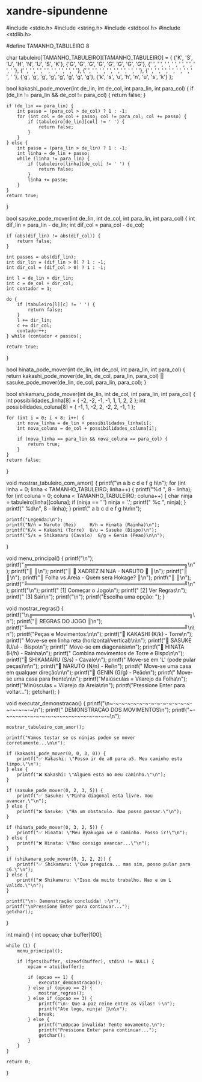 # xandre-sipundenne
#include <stdio.h>
#include <string.h>
#include <stdbool.h>
#include <stdlib.h>

#define TAMANHO_TABULEIRO 8

char tabuleiro[TAMANHO_TABULEIRO][TAMANHO_TABULEIRO] = {
    {'K', 'S', 'U', 'H', 'N', 'U', 'S', 'K'},
    {'G', 'G', 'G', 'G', 'G', 'G', 'G', 'G'},
    {' ', ' ', ' ', ' ', ' ', ' ', ' ', ' '},
    {' ', ' ', ' ', ' ', ' ', ' ', ' ', ' '},
    {' ', ' ', ' ', ' ', ' ', ' ', ' ', ' '},
    {' ', ' ', ' ', ' ', ' ', ' ', ' ', ' '},
    {'g', 'g', 'g', 'g', 'g', 'g', 'g', 'g'},
    {'k', 's', 'u', 'h', 'n', 'u', 's', 'k'}
};

bool kakashi_pode_mover(int de_lin, int de_col, int para_lin, int para_col) {
    if (de_lin != para_lin && de_col != para_col) {
        return false;
    }

    if (de_lin == para_lin) {
        int passo = (para_col > de_col) ? 1 : -1;
        for (int col = de_col + passo; col != para_col; col += passo) {
            if (tabuleiro[de_lin][col] != ' ') {
                return false;
            }
        }
    } else {
        int passo = (para_lin > de_lin) ? 1 : -1;
        int linha = de_lin + passo;
        while (linha != para_lin) {
            if (tabuleiro[linha][de_col] != ' ') {
                return false;
            }
            linha += passo;
        }
    }
    return true;
}

bool sasuke_pode_mover(int de_lin, int de_col, int para_lin, int para_col) {
    int dif_lin = para_lin - de_lin;
    int dif_col = para_col - de_col;

    if (abs(dif_lin) != abs(dif_col)) {
        return false;
    }

    int passos = abs(dif_lin);
    int dir_lin = (dif_lin > 0) ? 1 : -1;
    int dir_col = (dif_col > 0) ? 1 : -1;

    int l = de_lin + dir_lin;
    int c = de_col + dir_col;
    int contador = 1;

    do {
        if (tabuleiro[l][c] != ' ') {
            return false;
        }
        l += dir_lin;
        c += dir_col;
        contador++;
    } while (contador < passos);

    return true;
}

bool hinata_pode_mover(int de_lin, int de_col, int para_lin, int para_col) {
    return kakashi_pode_mover(de_lin, de_col, para_lin, para_col) ||
           sasuke_pode_mover(de_lin, de_col, para_lin, para_col);
}

bool shikamaru_pode_mover(int de_lin, int de_col, int para_lin, int para_col) {
    int possibilidades_linha[8] = { -2, -2, -1, -1,  1,  1,  2,  2 };
    int possibilidades_coluna[8] = { -1,  1, -2,  2, -2,  2, -1,  1 };

    for (int i = 0; i < 8; i++) {
        int nova_linha = de_lin + possibilidades_linha[i];
        int nova_coluna = de_col + possibilidades_coluna[i];

        if (nova_linha == para_lin && nova_coluna == para_col) {
            return true;
        }
    }
    return false;
}

void mostrar_tabuleiro_com_amor() {
    printf("\n   a   b   c   d   e   f   g   h\n");
    for (int linha = 0; linha < TAMANHO_TABULEIRO; linha++) {
        printf("%d ", 8 - linha);
        for (int coluna = 0; coluna < TAMANHO_TABULEIRO; coluna++) {
            char ninja = tabuleiro[linha][coluna];
            if (ninja == ' ') ninja = '.';
            printf(" %c ", ninja);
        }
        printf(" %d\n", 8 - linha);
    }
    printf("   a   b   c   d   e   f   g   h\n\n");
    
    printf("Legenda:\n");
    printf("N/n = Naruto (Rei)     H/h = Hinata (Rainha)\n");
    printf("K/k = Kakashi (Torre)  U/u = Sasuke (Bispo)\n");
    printf("S/s = Shikamaru (Cavalo)  G/g = Genin (Peao)\n\n");
}

void menu_principal() {
    printf("\n");
    printf("╔══════════════════════════════════════════╗\n");
    printf("║                                          ║\n");
    printf("║     🍥  XADREZ NINJA - NARUTO  🍥        ║\n");
    printf("║                                          ║\n");
    printf("║   Folha vs Areia - Quem sera Hokage?    ║\n");
    printf("║                                          ║\n");
    printf("╚══════════════════════════════════════════╝\n");
    printf("\n");
    printf("   [1] Começar o Jogo\n");
    printf("   [2] Ver Regras\n");
    printf("   [3] Sair\n");
    printf("\n");
    printf("Escolha uma opção: ");
}

void mostrar_regras() {
    printf("\n╔══════════════════════════════════════════╗\n");
    printf("║           REGRAS DO JOGO                 ║\n");
    printf("╚══════════════════════════════════════════╝\n\n");
    printf("Peças e Movimentos:\n\n");
    printf("🔸 KAKASHI (K/k) - Torre\n");
    printf("   Move-se em linha reta (horizontal/vertical)\n\n");
    printf("🔸 SASUKE (U/u) - Bispo\n");
    printf("   Move-se em diagonais\n\n");
    printf("🔸 HINATA (H/h) - Rainha\n");
    printf("   Combina movimentos de Torre e Bispo\n\n");
    printf("🔸 SHIKAMARU (S/s) - Cavalo\n");
    printf("   Move-se em 'L' (pode pular peças)\n\n");
    printf("🔸 NARUTO (N/n) - Rei\n");
    printf("   Move-se uma casa em qualquer direção\n\n");
    printf("🔸 GENIN (G/g) - Peão\n");
    printf("   Move-se uma casa para frente\n\n");
    printf("Maiúsculas = Vilarejo da Folha\n");
    printf("Minúsculas = Vilarejo da Areia\n\n");
    printf("Pressione Enter para voltar...");
    getchar();
}

void executar_demonstracao() {
    printf("\n~-~-~-~-~-~-~-~-~-~-~-~-~-~-~-~-~-~-~\n");
    printf("   DEMONSTRAÇÃO DOS MOVIMENTOS\n");
    printf("~-~-~-~-~-~-~-~-~-~-~-~-~-~-~-~-~-~-~\n");

    mostrar_tabuleiro_com_amor();

    printf("Vamos testar se os ninjas podem se mover corretamente...\n\n");

    if (kakashi_pode_mover(0, 0, 3, 0)) {
        printf("✅ Kakashi: \"Posso ir de a8 para a5. Meu caminho esta limpo.\"\n");
    } else {
        printf("❌ Kakashi: \"Alguem esta no meu caminho.\"\n");
    }

    if (sasuke_pode_mover(0, 2, 3, 5)) {
        printf("✅ Sasuke: \"Minha diagonal esta livre. Vou avancar.\"\n");
    } else {
        printf("❌ Sasuke: \"Ha um obstaculo. Nao posso passar.\"\n");
    }

    if (hinata_pode_mover(0, 3, 2, 5)) {
        printf("✅ Hinata: \"Meu Byakugan ve o caminho. Posso ir!\"\n");
    } else {
        printf("❌ Hinata: \"Nao consigo avancar...\"\n");
    }

    if (shikamaru_pode_mover(0, 1, 2, 2)) {
        printf("✅ Shikamaru: \"Que preguica... mas sim, posso pular para c6.\"\n");
    } else {
        printf("❌ Shikamaru: \"Isso da muito trabalho. Nao e um L valido.\"\n");
    }

    printf("\n✨ Demonstração concluída! ✨\n");
    printf("\nPressione Enter para continuar...");
    getchar();
}

int main() {
    int opcao;
    char buffer[100];

    while (1) {
        menu_principal();
        
        if (fgets(buffer, sizeof(buffer), stdin) != NULL) {
            opcao = atoi(buffer);
            
            if (opcao == 1) {
                executar_demonstracao();
            } else if (opcao == 2) {
                mostrar_regras();
            } else if (opcao == 3) {
                printf("\n✨ Que a paz reine entre as vilas! ✨\n");
                printf("Ate logo, ninja! 🍥\n\n");
                break;
            } else {
                printf("\nOpcao invalida! Tente novamente.\n");
                printf("Pressione Enter para continuar...");
                getchar();
            }
        }
    }

    return 0;
}
